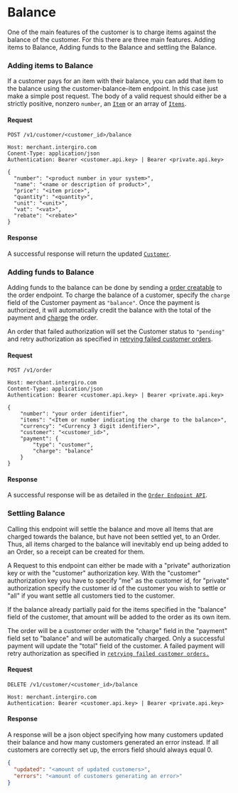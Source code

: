# Balance
One of the main features of the customer is to charge items against the balance of the customer. For this there are three main features. 
Adding items to Balance, Adding funds to the Balance and settling the Balance. 

### Adding items to Balance
If a customer pays for an item with their balance, you can add that item to the balance using the customer-balance-item endpoint. 
In this case just make a simple post request. 
The body of a valid request should either be a strictly positive, nonzero `number`, an [`Item`](../../integrate/acquiring/reference.html#item) or an array of [`Items`](../../integrate/acquiring/reference.html#item).

#### Request
``` {1}
POST /v1/customer/<customer_id>/balance

Host: merchant.intergiro.com 
Conent-Type: application/json
Authentication: Bearer <customer.api.key> | Bearer <private.api.key>

{
  "number": "<product number in your system>",
  "name": "<name or description of product>",
  "price": "<item price>",
  "quantity": "<quantity>",
  "unit": "<unit>",
  "vat": "<vat>",
  "rebate": "<rebate>"
}
```

#### Response
A successful response will return the updated [`Customer`](../reference/customer.html#customer).

### Adding funds to Balance
Adding funds to the balance can be done by sending a [order creatable](../reference/order.html#order) to the order endpoint.
To charge the balance of a customer, specify the `charge` field of the Customer payment as `"balance"`.
Once the payment is authorized, it will automatically credit the balance with the total of the payment and [charge](#) the order.

An order that failed authorization will set the Customer status to `"pending"` and retry authorization as specified in [retrying failed customer orders](#).

#### Request
``` {1}
POST /v1/order

Host: merchant.intergiro.com
Content-Type: application/json
Authentication: Bearer <customer.api.key> | Bearer <private.api.key>

{
    "number": "your order identifier",
    "items": "<Item or number indicating the charge to the balance>",
    "currency": "<Currency 3 digit identifier>",
    "customer": "<customer_id>",
    "payment": {
        "type": "customer",
        "charge": "balance"
	}
}
```

#### Response
A successful response will be as detailed in the [`Order Endpoint API`](../order#card-customer-payment).

### Settling Balance
Calling this endpoint will settle the balance and move all Items that are charged towards the balance, but have not been settled yet, to an Order. 
Thus, all items charged to the balance will inevitably end up being added to an Order, so a receipt can be created for them.

A Request to this endpoint can either be made with a "private" authorization key or with the "customer" authorization key. 
With the "customer" authorization key you have to specify "me" as the customer id, for "private" authorization specify the customer id of the customer you wish to settle or "all" if you want settle all customers tied to the customer.

If the balance already partially paid for the items specified in the "balance" field of the customer, that amount will be added to the order as its own item.

The order will be a customer order with the "charge" field in the "payment" field set to "balance" and will be automatically charged. 
Only a successful payment will update the "total" field of the customer. 
A failed payment will retry authorization as specified in [`retrying failed customer orders.`](../reference/order#retry-failed-customer-payments)

#### Request

```{1}
DELETE /v1/customer/<customer_id>/balance

Host: merchant.intergiro.com
Authentication: Bearer <customer.api.key> | Bearer <private.api.key>
```
#### Response
A response will be a json object specifying how many customers updated their balance and how many customers generated an error instead. 
If all customers are correctly set up, the errors field should always equal 0.
```json
{
  "updated": "<amount of updated customers>",
  "errors": "<amount of customers generating an error>"
}
```
